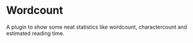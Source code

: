 # Wordcount
A plugin to show some neat statistics like wordcount, charactercount and estimated reading time.

